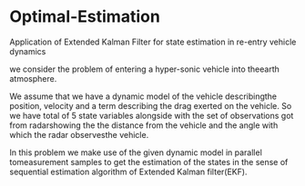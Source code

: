# Optimal-Estimation
Application of Extended Kalman Filter for state estimation in re-entry vehicle dynamics

we consider the problem of entering a hyper-sonic vehicle into theearth atmosphere.

We assume that we have a dynamic model of the vehicle describingthe position, velocity and a term describing the drag exerted on the vehicle. So we have total of 5 state variables alongside with the set of observations got from radarshowing the the distance from the vehicle and the angle with which the radar observesthe vehicle. 

In this problem we make use of the given dynamic model in parallel tomeasurement samples to get the estimation of the states in the sense of sequential estimation algorithm of Extended Kalman filter(EKF).
